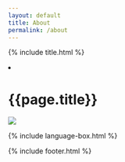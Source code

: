 ```yaml
---
layout: default
title: About
permalink: /about
---
```


{% include title.html %}

<div class ="post-container">
  <li class="posts-labelgroup" id="posts-labelgroup">
	<h1 id="posts-label">{{page.title}}</h1>
  </li> 

  <div class = "image-container">
  <img src="{{site.cdn_baseurl}}/assets/image/home-bg-o.jpg" />
  </div>

  {% include language-box.html %}

  {% include footer.html %}
  <br>
</div>
  
